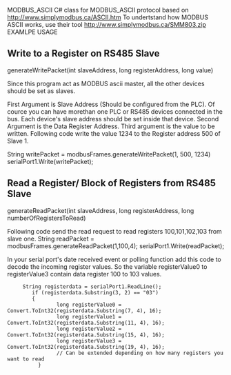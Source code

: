 MODBUS_ASCII  C# class for MODBUS_ASCII protocol based on http://www.simplymodbus.ca/ASCII.htm
To undertstand how MODBUS ASCII works, use their tool http://www.simplymodbus.ca/SMM803.zip
EXAMLPE USAGE

Write to a Register on RS485 Slave
------------------------------------

generateWritePacket(int slaveAddress, long registerAddress, long value)

Since this program act as MODBUS ascii master, all the other devices should be set as slaves.

First Argument is Slave Address (Should be configured from the PLC). Of cource you can have morethan one PLC or RS485 devices connected in the bus. Each device's slave address should be set inside that device.
Second Argument is the Data Register Address.
Third argument is the value to be written.
Following code write the value 1234 to the Register address 500 of Slave 1.

String writePacket = modbusFrames.generateWritePacket(1, 500, 1234)
serialPort1.Write(writePacket);

Read a Register/ Block of Registers from RS485 Slave
-----------------------------------------------------

generateReadPacket(int slaveAddress, long registerAddress, long numberOfRegistersToRead)

Following code send the read request to read registers 100,101,102,103 from slave one.
String readPacket = modbusFrames.generateReadPacket(1,100,4);
serialPort1.Write(readPacket);

In your serial port's date received event or polling function add this code to decode the incoming register values.
So the variable registerValue0 to registerValue3 contain data register 100 to 103 values.

         String registerdata = serialPort1.ReadLine();
            if (registerdata.Substring(3, 2) == "03")
            {
                    long registerValue0 = Convert.ToInt32(registerdata.Substring(7, 4), 16);
                    long registerValue1 = Convert.ToInt32(registerdata.Substring(11, 4), 16);
                    long registerValue2 = Convert.ToInt32(registerdata.Substring(15, 4), 16);
                    long registerValue3 = Convert.ToInt32(registerdata.Substring(19, 4), 16);
                    // Can be extended depending on how many registers you want to read
              }
              
